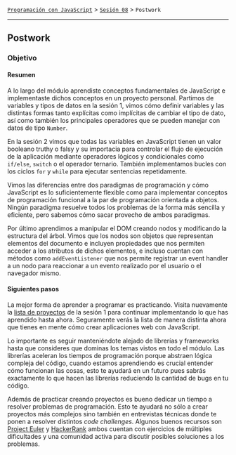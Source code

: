 [`Programación con JavaScript`](../../Readme.md) > [`Sesión 08`](../Readme.md) > `Postwork`

---

## Postwork

### Objetivo

#### Resumen

A lo largo del módulo aprendiste conceptos fundamentales de JavaScript e implementaste dichos conceptos en un proyecto personal. Partimos de variables y tipos de datos en la sesión 1, vimos cómo definir variables y las distintas formas tanto explícitas como implícitas de cambiar el tipo de dato, así como también los principales operadores que se pueden manejar con datos de tipo `Number`.

En la sesión 2 vimos que todas las variables en JavaScript tienen un valor booleano truthy o falsy y su importacia para controlar el flujo de ejecución de la aplicación mediante operadores lógicos y condicionales como `if/else`, `switch` o el operador ternario. También implementamos bucles con los ciclos `for` y `while` para ejecutar sentencias repetidamente.

Vimos las diferencias entre dos paradigmas de programación y cómo JavaScript es lo suficientemente flexible como para implementar conceptos de programación funcional a la par de programación orientada a objetos. Ningún paradigma resuelve todos los problemas de la forma más sencilla y eficiente, pero sabemos cómo sacar provecho de ambos paradigmas.

Por último aprendimos a manipular el DOM creando nodos y modificando la estructura del árbol. Vimos que los nodos son objetos que representan elementos del documento e incluyen propiedades que nos permiten acceder a los atributos de dichos elementos, e incluso cuentan con métodos como `addEventListener` que nos permite registrar un event handler a un nodo para reaccionar a un evento realizado por el usuario o el navegador mismo.

#### Siguientes pasos

La mejor forma de aprender a programar es practicando. Visita nuevamente la [lista de proyectos](https://learnvanillajs.com/projects/) de la sesión 1 para continuar implementando lo que has aprendido hasta ahora. Seguramente verás la lista de manera distinta ahora que tienes en mente cómo crear aplicaciones web con JavaScript.

Lo importante es seguir manteniéndote alejado de librerías y frameworks hasta que consideres que dominas los temas vistos en todo el módulo. Las librerías aceleran los tiempos de programación porque abstraen lógica compleja del código, cuando estamos aprendiendo es crucial entender cómo funcionan las cosas, esto te ayudará en un futuro pues sabrás exactamente lo que hacen las librerías reduciendo la cantidad de bugs en tu código.

Además de practicar creando proyectos es bueno dedicar un tiempo a resolver problemas de programación. Esto te ayudará no sólo a crear proyectos más complejos sino también en entrevistas técnicas donde te ponen a resolver distintos _code challenges_. Algunos buenos recursos son [Project Euler](https://projecteuler.net/) y [HackerRank](https://www.hackerrank.com/dashboard) ambos cuentan con ejercicios de múltiples dificultades y una comunidad activa para discutir posibles soluciones a los problemas.

